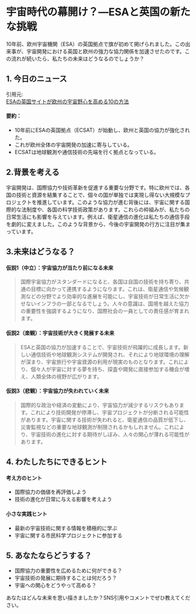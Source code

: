 # 宇宙時代の幕開け？—ESAと英国の新たな挑戦

10年前、欧州宇宙機関（ESA）の英国拠点で旗が初めて掲げられました。この出来事が、宇宙開発における英国と欧州の強力な協力関係を加速させたのです。この流れが続いたら、私たちの未来はどうなるのでしょうか？

## 1. 今日のニュース
引用元:  
[ESAの英国サイトが欧州の宇宙野心を高める10の方法](https://www.esa.int/Space_in_Member_States/United_Kingdom/Ten_ways_ESA_s_UK_site_boosts_Europe_s_space_ambition)

#### 要約：
- 10年前にESAの英国拠点（ECSAT）が始動し、欧州と英国の協力が強化された。
- これが欧州全体の宇宙開発の加速に寄与している。
- ECSATは地球観測や通信技術の先端を行く拠点となっている。

## 2.背景を考える

宇宙開発は、国際協力や技術革新を促進する重要な分野です。特に欧州では、各国の技術と資源を結集することで、個々の国が単独では実現し得ない大規模なプロジェクトを推進しています。このような協力が進む背後には、宇宙に関する国際的な法制度や、各国の科学技術政策があります。これらの枠組みが、私たちの日常生活にも影響を与えています。例えば、衛星通信の進化は私たちの通信手段を劇的に変えました。このような背景から、今後の宇宙開発の行方に注目が集まっています。

## 3.未来はどうなる？

#### 仮説1（中立）：宇宙協力が当たり前になる未来  
> 国際宇宙協力がスタンダードになると、各国は自国の技術を持ち寄り、共通の目標に向かって連携するようになります。これは、衛星通信や気候観測などの分野でより効率的な進展を可能にし、宇宙技術が日常生活に欠かせないインフラの一部となるでしょう。人々の意識は、国境を越えた協力の重要性を強調するようになり、国際社会の一員としての責任感が育まれます。

#### 仮説2（楽観）：宇宙技術が大きく発展する未来  
> ESAと英国の協力が加速することで、宇宙技術が飛躍的に成長します。新しい通信技術や地球観測システムが開発され、それにより地球環境の理解が深まり、宇宙旅行や宇宙資源の利用が現実のものとなります。これにより、個々人が宇宙に対する夢を持ち、探査や開発に直接参加する機会が増え、人類全体の視野が広がります。

#### 仮説3（悲観）：宇宙協力が失われていく未来  
> 国際的な政治や経済の変動により、宇宙協力が減少するリスクもあります。これにより技術開発が停滞し、宇宙プロジェクトが分断される可能性があります。宇宙に関する技術が失われると、衛星通信の品質が低下し、災害監視などの重要な地球観測が制限されるかもしれません。これにより、宇宙技術の進化に対する期待がしぼみ、人々の関心が薄れる可能性があります。

## 4. わたしたちにできるヒント

#### 考え方のヒント
- 国際協力の価値を再評価しよう
- 技術の進化が日常に与える影響を考えよう

#### 小さな実践ヒント
- 最新の宇宙技術に関する情報を積極的に学ぶ
- 宇宙に関する市民科学プロジェクトに参加する

## 5. あなたならどうする？
- 国際協力の重要性を広めるために何ができる？
- 宇宙技術の発展に期待することは何だろう？
- 宇宙への関心をどうやって高める？

あなたはどんな未来を思い描きましたか？SNS引用やコメントでぜひ教えてください。